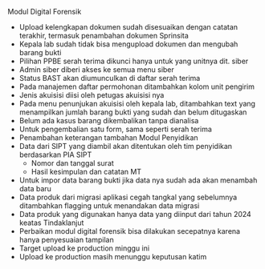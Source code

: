 Modul Digital Forensik
- Upload kelengkapan dokumen sudah disesuaikan dengan catatan terakhir, termasuk penambahan dokumen Sprinsita
- Kepala lab sudah tidak bisa mengupload dokumen dan mengubah barang bukti
- Pilihan PPBE serah terima dikunci hanya untuk yang unitnya dit. siber
- Admin siber diberi akses ke semua menu siber
- Status BAST akan diumunculkan di daftar serah terima
- Pada manajemen daftar permohonan ditambahkan kolom unit pengirim
- Jenis akuisisi diisi oleh petugas akuisisi nya
- Pada menu penunjukan akuisisi oleh kepala lab, ditambahkan text yang menampilkan jumlah barang bukti yang sudah dan belum ditugaskan
- Belum ada kasus barang dikembalikan tanpa dianalisa
- Untuk pengembalian satu form, sama seperti serah terima
- Penambahan keterangan tambahan 
Modul Penyidikan
- Data dari SIPT yang diambil akan ditentukan oleh tim penyidikan berdasarkan PIA SIPT
	- Nomor dan tanggal surat
	- Hasil kesimpulan dan catatan MT
- Untuk impor data barang bukti jika data nya sudah ada akan menambah data baru
- Data produk dari migrasi aplikasi cegah tangkal yang sebelumnya ditambahkan flagging untuk menandakan data migrasi  
- Data produk yang digunakan hanya data yang diinput dari tahun 2024 keatas
Tindaklanjut
- Perbaikan modul digital forensik bisa dilakukan secepatnya karena hanya penyesuaian tampilan
- Target upload ke production minggu ini
- Upload ke production masih menunggu keputusan katim